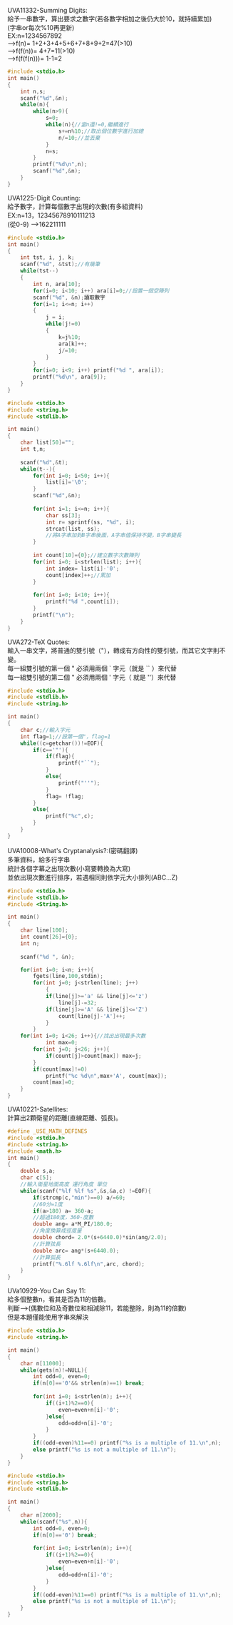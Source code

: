 UVA11332-Summing Digits:  
給予一串數字，算出要求之數字(若各數字相加之後仍大於10，就持續累加)  
(字串or每次%10再更新)  
EX:n=1234567892   
-->f(n)= 1+2+3+4+5+6+7+8+9+2=47(>10)  
-->f(f(n))= 4+7=11(>10)  
-->f(f(f(n)))= 1-1=2  
```C
#include <stdio.h>
int main()
{
	int n,s;
	scanf("%d",&n);
	while(n){
		while(n>9){
			s=0;
			while(n){//當n還!=0,繼續進行
				s+=n%10;//取出個位數字進行加總
				n/=10;//並丟棄
			}
			n=s;
		}
		printf("%d\n",n);
		scanf("%d",&n);
	}
}
```
UVA1225-Digit Counting:  
給予數字，計算每個數字出現的次數(有多組資料)  
EX:n=13，12345678910111213  
(從0-9) -->162211111  
```C
#include <stdio.h>
int main()
{
    int tst, i, j, k;
    scanf("%d", &tst);//有幾筆
    while(tst--)
    {
        int n, ara[10];
        for(i=0; i<10; i++) ara[i]=0;//設置一個空陣列
        scanf("%d", &n);讀取數字
        for(i=1; i<=n; i++)
        {
            j = i;
            while(j!=0)
            {
                k=j%10;
                ara[k]++;
                j/=10;
            }
        }
        for(i=0; i<9; i++) printf("%d ", ara[i]);
        printf("%d\n", ara[9]);
    }
}
```
```C
#include <stdio.h>
#include <string.h>
#include <stdlib.h>

int main()
{
	char list[50]="";
	int t,n;
	
	scanf("%d",&t);
	while(t--){
		for(int i=0; i<50; i++){
			list[i]='\0';
		}
		scanf("%d",&n);
		
		for(int i=1; i<=n; i++){
			char ss[3];
			int r= sprintf(ss, "%d", i);
			strcat(list, ss);
			//將A字串加到B字串後面，A字串值保持不變，B字串變長
		}
		
		int count[10]={0};//建立數字次數陣列
		for(int i=0; i<strlen(list); i++){
			int index= list[i]-'0';
			count[index]++;//累加
		}
		
		for(int i=0; i<10; i++){
			printf("%d ",count[i]);
		}
		printf("\n");
	}
}
```
UVA272-TeX Quotes:  
輸入一串文字，將普通的雙引號（"），轉成有方向性的雙引號，而其它文字則不變。  
 每一組雙引號的第一個 " 必須用兩個 ` 字元（就是 `` ）來代替  
 每一組雙引號的第二個 " 必須用兩個 ' 字元（ 就是 ''）來代替  
```C
#include <stdio.h>
#include <stdlib.h>
#include <string.h>

int main()
{
	char c;//輸入字元
	int flag=1;//設第一個"，flag=1 
	while((c=getchar())!=EOF){
		if(c=='"'){
			if(flag){
				printf("``");
			}
			else{
				printf("''");
			}
			flag= !flag;
		}
		else{
			printf("%c",c);
		}
	}
}
```
UVA10008-What's Cryptanalysis?:(密碼翻譯)  
多筆資料，給多行字串  
統計各個字幕之出現次數(小寫要轉換為大寫)  
並依出現次數進行排序，若遇相同則依字元大小排列(ABC...Z)  
```C
#include <stdio.h>
#include <stdlib.h>
#include <String.h>

int main()
{
	char line[100];
	int count[26]={0};
	int n;
	
	scanf("%d ", &n);

	for(int i=0; i<n; i++){
  		fgets(line,100,stdin);
		for(int j=0; j<strlen(line); j++)
    		{
   			if(line[j]>='a' && line[j]<='z')
   				line[j]-=32;   
   			if(line[j]>='A' && line[j]<='Z') 
   				count[line[j]-'A']++;
    		}
    	}
   	for(int i=0; i<26; i++){//找出出現最多次數
    		int max=0;
		for(int j=0; j<26; j++){
			if(count[j]>count[max]) max=j;
		}
		if(count[max]!=0) 
			printf("%c %d\n",max+'A', count[max]);
		count[max]=0;
	}
}
```
UVA10221-Satellites:  
計算出2顆衛星的距離(直線距離、弧長)。  

```C
#define _USE_MATH_DEFINES
#include <stdio.h>
#include <string.h>
#include <math.h>
int main()
{
	double s,a;
	char c[5];
	//輸入衛星地面高度 運行角度 單位
	while(scanf("%lf %lf %s",&s,&a,c) !=EOF){
		if(strcmp(c,"min")==0) a/=60;
		//60分=1度
		if(a>180) a= 360-a;
		//超過180度，360-度數
		double ang= a*M_PI/180.0;
		//角度換算成徑度量
		double chord= 2.0*(s+6440.0)*sin(ang/2.0);
		//計算弦長
		double arc= ang*(s+6440.0);
		//計算弧長
		printf("%.6lf %.6lf\n",arc, chord);
	}
}
```
UVa10929-You Can Say 11:  
給多個整數n，看其是否為11的倍數。  
判斷-->(偶數位和及奇數位和相減除11，若能整除，則為11的倍數)  
但是本題僅能使用字串來解決  
```C
#include <stdio.h>
#include <string.h>

int main()
{
	char n[11000];
	while(gets(n)!=NULL){ 
		int odd=0, even=0;
		if(n[0]=='0'&& strlen(n)==1) break;
		
		for(int i=0; i<strlen(n); i++){
			if((i+1)%2==0){
				even=even+n[i]-'0';
			}else{
				odd=odd+n[i]-'0';
			}
		}
		if((odd-even)%11==0) printf("%s is a multiple of 11.\n",n);
		else printf("%s is not a multiple of 11.\n");
	}
}
```
```C
#include <stdio.h>
#include <string.h>
#include <stdlib.h>

int main()
{
	char n[2000];
	while(scanf("%s",n)){ 
		int odd=0, even=0;
		if(n[0]=='0') break;
		
		for(int i=0; i<strlen(n); i++){
			if((i+1)%2==0){
				even=even+n[i]-'0';
			}else{
				odd=odd+n[i]-'0';
			}
		}
		if((odd-even)%11==0) printf("%s is a multiple of 11.\n",n);
		else printf("%s is not a multiple of 11.\n");
	}
}
```
